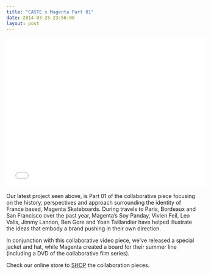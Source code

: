 ```yaml
---
title: "CASTE x Magenta Part 01"
date: 2014-03-25 23:56:00
layout: post
---
```


<p><iframe allowfullscreen="" frameborder="0" height="393" mozallowfullscreen="" src="//player.vimeo.com/video/90116548" webkitallowfullscreen="" width="524"></iframe></p>

<p>Our latest project seen above, is Part 01 of the collaborative piece focusing on the history, perspectives and approach surrounding the identity of France based, Magenta Skateboards. During travels to Paris, Bordeaux and San Francisco over the past year, Magenta&rsquo;s Soy Panday, Vivien Feil, Leo Valls, Jimmy Lannon, Ben Gore and Yoan Taillandier have helped illustrate the ideas that embody a brand pushing in their own direction.</p>

<p>In conjunction with this collaborative video piece, we&#39;ve released a special jacket and hat, while Magenta created a board for their summer line (including a DVD of the collaborative film series).</p>

<p>Check our online store to <a href="http://store.castequality.com">SHOP</a> the collaboration pieces.</p>

